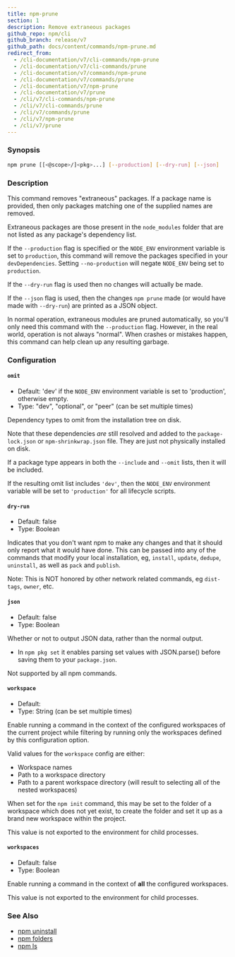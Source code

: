 ```yaml
---
title: npm-prune
section: 1
description: Remove extraneous packages
github_repo: npm/cli
github_branch: release/v7
github_path: docs/content/commands/npm-prune.md
redirect_from:
  - /cli-documentation/v7/cli-commands/npm-prune
  - /cli-documentation/v7/cli-commands/prune
  - /cli-documentation/v7/commands/npm-prune
  - /cli-documentation/v7/commands/prune
  - /cli-documentation/v7/npm-prune
  - /cli-documentation/v7/prune
  - /cli/v7/cli-commands/npm-prune
  - /cli/v7/cli-commands/prune
  - /cli/v7/commands/prune
  - /cli/v7/npm-prune
  - /cli/v7/prune
---
```


### Synopsis

```bash
npm prune [[<@scope>/]<pkg>...] [--production] [--dry-run] [--json]
```

### Description

This command removes "extraneous" packages. If a package name is provided, then only packages matching one of the supplied names are removed.

Extraneous packages are those present in the `node_modules` folder that are not listed as any package's dependency list.

If the `--production` flag is specified or the `NODE_ENV` environment variable is set to `production`, this command will remove the packages specified in your `devDependencies`. Setting `--no-production` will negate `NODE_ENV` being set to `production`.

If the `--dry-run` flag is used then no changes will actually be made.

If the `--json` flag is used, then the changes `npm prune` made (or would have made with `--dry-run`) are printed as a JSON object.

In normal operation, extraneous modules are pruned automatically, so you'll only need this command with the `--production` flag. However, in the real world, operation is not always "normal". When crashes or mistakes happen, this command can help clean up any resulting garbage.

### Configuration


#### `omit`

- Default: 'dev' if the `NODE_ENV` environment variable is set to 'production', otherwise empty.
- Type: "dev", "optional", or "peer" (can be set multiple times)

Dependency types to omit from the installation tree on disk.

Note that these dependencies _are_ still resolved and added to the `package-lock.json` or `npm-shrinkwrap.json` file. They are just not physically installed on disk.

If a package type appears in both the `--include` and `--omit` lists, then it will be included.

If the resulting omit list includes `'dev'`, then the `NODE_ENV` environment variable will be set to `'production'` for all lifecycle scripts.


#### `dry-run`

- Default: false
- Type: Boolean

Indicates that you don't want npm to make any changes and that it should only report what it would have done. This can be passed into any of the commands that modify your local installation, eg, `install`, `update`, `dedupe`, `uninstall`, as well as `pack` and `publish`.

Note: This is NOT honored by other network related commands, eg `dist-tags`, `owner`, etc.


#### `json`

- Default: false
- Type: Boolean

Whether or not to output JSON data, rather than the normal output.

- In `npm pkg set` it enables parsing set values with JSON.parse() before saving them to your `package.json`.

Not supported by all npm commands.


#### `workspace`

- Default:
- Type: String (can be set multiple times)

Enable running a command in the context of the configured workspaces of the current project while filtering by running only the workspaces defined by this configuration option.

Valid values for the `workspace` config are either:

- Workspace names
- Path to a workspace directory
- Path to a parent workspace directory (will result to selecting all of the nested workspaces)

When set for the `npm init` command, this may be set to the folder of a workspace which does not yet exist, to create the folder and set it up as a brand new workspace within the project.

This value is not exported to the environment for child processes.


#### `workspaces`

- Default: false
- Type: Boolean

Enable running a command in the context of **all** the configured workspaces.

This value is not exported to the environment for child processes.



### See Also

- [npm uninstall](/cli/v7/commands/npm-uninstall)
- [npm folders](/cli/v7/configuring-npm/folders)
- [npm ls](/cli/v7/commands/npm-ls)

